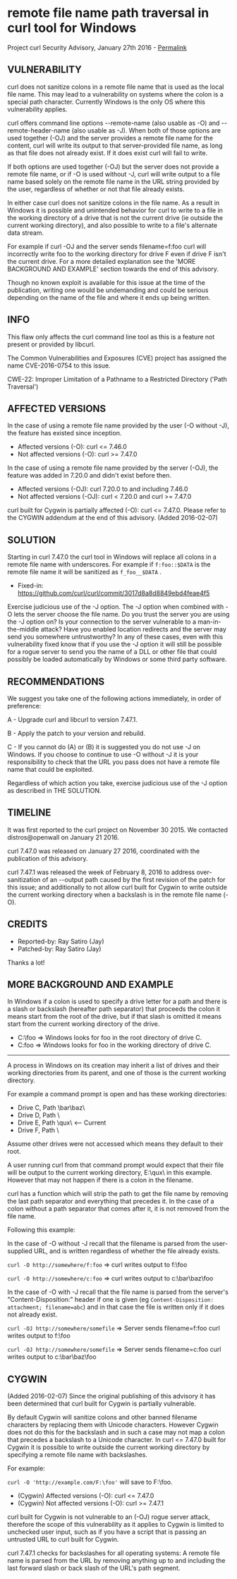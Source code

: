 remote file name path traversal in curl tool for Windows
========================================================

Project curl Security Advisory, January 27th 2016 -
[Permalink](https://curl.se/docs/CVE-2016-0754.html)

VULNERABILITY
-------------

curl does not sanitize colons in a remote file name that is used as the local
file name. This may lead to a vulnerability on systems where the colon is a
special path character. Currently Windows is the only OS where this
vulnerability applies.

curl offers command line options --remote-name (also usable as -O) and
--remote-header-name (also usable as -J). When both of those options are used
together (-OJ) and the server provides a remote file name for the content,
curl will write its output to that server-provided file name, as long as that
file does not already exist. If it does exist curl will fail to write.

If both options are used together (-OJ) but the server does not provide a
remote file name, or if -O is used without -J, curl will write output to a
file name based solely on the remote file name in the URL string provided by
the user, regardless of whether or not that file already exists.

In either case curl does not sanitize colons in the file name. As a result in
Windows it is possible and unintended behavior for curl to write to a file in
the working directory of a drive that is not the current drive (ie outside the
current working directory), and also possible to write to a file's alternate
data stream.

For example if curl -OJ and the server sends filename=f:foo curl will
incorrectly write foo to the working directory for drive F even if drive F
isn't the current drive. For a more detailed explanation see the 'MORE
BACKGROUND AND EXAMPLE' section towards the end of this advisory.

Though no known exploit is available for this issue at the time of the
publication, writing one would be undemanding and could be serious depending
on the name of the file and where it ends up being written.

INFO
----

This flaw only affects the curl command line tool as this is a feature not
present or provided by libcurl.

The Common Vulnerabilities and Exposures (CVE) project has assigned the name
CVE-2016-0754 to this issue.

CWE-22: Improper Limitation of a Pathname to a Restricted Directory ('Path Traversal')

AFFECTED VERSIONS
-----------------

In the case of using a remote file name provided by the user (-O without -J),
the feature has existed since inception.

- Affected versions (-O): curl <= 7.46.0
- Not affected versions (-O): curl >= 7.47.0

In the case of using a remote file name provided by the server (-OJ), the
feature was added in 7.20.0 and didn't exist before then.

- Affected versions (-OJ): curl 7.20.0 to and including 7.46.0
- Not affected versions (-OJ): curl < 7.20.0 and curl >= 7.47.0

curl built for Cygwin is partially affected (-O): curl <= 7.47.0. Please refer
to the CYGWIN addendum at the end of this advisory. (Added 2016-02-07)

SOLUTION
------------

Starting in curl 7.47.0 the curl tool in Windows will replace all colons in a
remote file name with underscores. For example if `f:foo::$DATA` is the remote
file name it will be sanitized as `f_foo__$DATA` .

- Fixed-in: https://github.com/curl/curl/commit/3017d8a8d8849ebd4feae4f5

Exercise judicious use of the -J option. The -J option when combined with -O
lets the server choose the file name. Do you trust the server you are using
the -J option on? Is your connection to the server vulnerable to a
man-in-the-middle attack? Have you enabled location redirects and the server
may send you somewhere untrustworthy? In any of these cases, even with this
vulnerability fixed know that if you use the -J option it will still be
possible for a rogue server to send you the name of a DLL or other file that
could possibly be loaded automatically by Windows or some third party
software.

RECOMMENDATIONS
---------------

We suggest you take one of the following actions immediately, in order of
preference:

 A - Upgrade curl and libcurl to version 7.47.1.

 B - Apply the patch to your version and rebuild.

 C - If you cannot do (A) or (B) it is suggested you do not use -J on Windows.
     If you choose to continue to use -O without -J it is your responsibility
     to check that the URL you pass does not have a remote file name that could
     be exploited.

Regardless of which action you take, exercise judicious use of the -J option as
described in THE SOLUTION.

TIMELINE
---------

It was first reported to the curl project on November 30 2015. We contacted
distros@openwall on January 21 2016.

curl 7.47.0 was released on January 27 2016, coordinated with the publication
of this advisory.

curl 7.47.1 was released the week of February 8, 2016 to address
over-sanitization of an --output path caused by the first revision of the
patch for this issue; and additionally to not allow curl built for Cygwin to
write outside the current working directory when a backslash is in the remote
file name (-O).

CREDITS
-------

- Reported-by: Ray Satiro (Jay)
- Patched-by: Ray Satiro (Jay)

Thanks a lot!

MORE BACKGROUND AND EXAMPLE
---------------------------

In Windows if a colon is used to specify a drive letter for a path and there
is a slash or backslash (hereafter path separator) that proceeds the colon it
means start from the root of the drive, but if that slash is omitted it means
start from the current working directory of the drive.

 - C:\foo => Windows looks for foo in the root directory of drive C.
 - C:foo => Windows looks for foo in the working directory of drive C.

---

A process in Windows on its creation may inherit a list of drives and their
working directories from its parent, and one of those is the current working
directory.

For example a command prompt is open and has these working directories:

 - Drive C, Path \bar\baz\
 - Drive D, Path \
 - Drive E, Path \qux\    <-- Current
 - Drive F, Path \

Assume other drives were not accessed which means they default to their root.

A user running curl from that command prompt would expect that their file will
be output to the current working directory, E:\qux\ in this example. However
that may not happen if there is a colon in the filename.

curl has a function which will strip the path to get the file name by removing
the last path separator and everything that precedes it. In the case of a colon
without a path separator that comes after it, it is not removed from the file
name.

Following this example:

In the case of -O without -J recall that the filename is parsed from the user-
supplied URL, and is written regardless of whether the file already exists.

`curl -O http://somewhere/f:foo` => curl writes output to f:\foo

`curl -O http://somewhere/c:foo` => curl writes output to c:\bar\baz\foo

In the case of -O with -J recall that the file name is parsed from the
server's "Content-Disposition:" header if one is given (eg
`Content-Disposition: attachment; filename=abc`) and in that case the file is
written only if it does not already exist.

`curl -OJ http://somewhere/somefile` => Server sends filename=f:foo
                                        curl writes output to f:\foo

`curl -OJ http://somewhere/somefile` => Server sends filename=c:foo
                                        curl writes output to c:\bar\baz\foo

CYGWIN
------
(Added 2016-02-07) Since the original publishing of this advisory it has been
determined that curl built for Cygwin is partially vulnerable.

By default Cygwin will sanitize colons and other banned filename characters by
replacing them with Unicode characters. However Cygwin does not do this for the
backslash and in such a case may not map a colon that precedes a backslash to a
Unicode character. In curl <= 7.47.0 built for Cygwin it is possible to write
outside the current working directory by specifying a remote file name with
backslashes.

For example:

`curl -O 'http://example.com/F:\foo'` will save to F:\foo.

- (Cygwin) Affected versions (-O): curl <= 7.47.0
- (Cygwin) Not affected versions (-O): curl >= 7.47.1

curl built for Cygwin is not vulnerable to an (-OJ) rogue server attack,
therefore the scope of this vulnerability as it applies to Cygwin is limited to
unchecked user input, such as if you have a script that is passing an untrusted
URL to curl built for Cygwin.

curl 7.47.1 checks for backslashes for all operating systems: A remote file
name is parsed from the URL by removing anything up to and including the last
forward slash or back slash of the URL's path segment.
